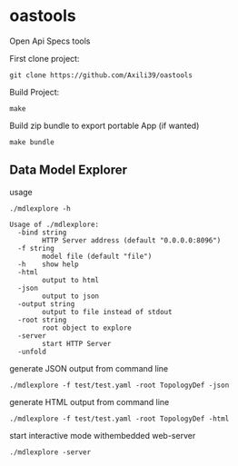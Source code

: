 # oastools
Open Api Specs tools

First clone project:
```
git clone https://github.com/Axili39/oastools
```

Build Project:
```
make
```

Build zip bundle to export portable App (if wanted)
```
make bundle
```

Data Model Explorer
-------------------
usage
```
./mdlexplore -h

Usage of ./mdlexplore:
  -bind string
    	HTTP Server address (default "0.0.0.0:8096")
  -f string
    	model file (default "file")
  -h	show help
  -html
    	output to html
  -json
    	output to json
  -output string
    	output to file instead of stdout
  -root string
    	root object to explore
  -server
    	start HTTP Server
  -unfold
```

generate JSON output from command line 
```
./mdlexplore -f test/test.yaml -root TopologyDef -json
```

generate HTML output from command line 
```
./mdlexplore -f test/test.yaml -root TopologyDef -html
```

start interactive mode withembedded web-server
```
./mdlexplore -server
```



